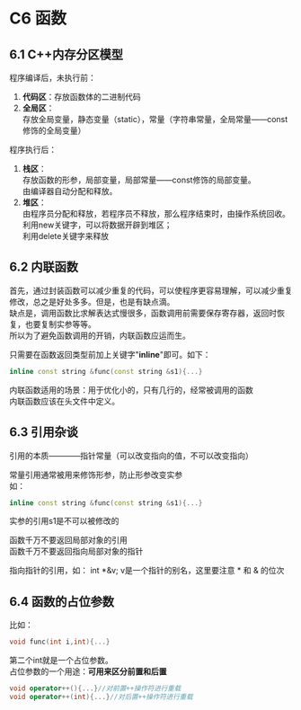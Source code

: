# C6 函数
## 6.1 C++内存分区模型
程序编译后，未执行前：
1. **代码区**：存放函数体的二进制代码
2. **全局区**：  
    存放全局变量，静态变量（static），常量（字符串常量，全局常量——const修饰的全局变量）

程序执行后：  
1. **栈区**：  
   存放函数的形参，局部变量，局部常量——const修饰的局部变量。  
   由编译器自动分配和释放。
2. **堆区**：  
   由程序员分配和释放，若程序员不释放，那么程序结束时，由操作系统回收。  
   利用new关键字，可以将数据开辟到堆区；  
   利用delete关键字来释放

## 6.2 内联函数
首先，通过封装函数可以减少重复的代码，可以使程序更容易理解，可以减少重复修改，总之是好处多多。但是，也是有缺点滴。  
缺点是，调用函数比求解表达式慢很多，函数调用前需要保存寄存器，返回时恢复，也要复制实参等等。  
所以为了避免函数调用的开销，内联函数应运而生。

只需要在函数返回类型前加上关键字"**inline**"即可。如下：
```c++
inline const string &func(const string &s1){...}
```
内联函数适用的场景：用于优化小的，只有几行的，经常被调用的函数  
内联函数应该在头文件中定义。

## 6.3 引用杂谈
引用的本质————指针常量（可以改变指向的值，不可以改变指向）

常量引用通常被用来修饰形参，防止形参改变实参  
如：
```c++
inline const string &func(const string &s1){...}
```
实参的引用s1是不可以被修改的

函数千万不要返回局部对象的引用  
函数千万不要返回指向局部对象的指针

指向指针的引用，如： int *&v; v是一个指针的别名，这里要注意 * 和 & 的位次

## 6.4 函数的占位参数
比如：
```c++
void func(int i,int){...}
```
第二个int就是一个占位参数。  
占位参数的一个用途：**可用来区分前置和后置**
```c++
void operator++(){...}//对前置++操作符进行重载
void operator++(int){...}//对后置++操作符进行重载
```
